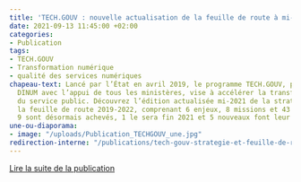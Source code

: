 ```yaml
---
title: 'TECH.GOUV : nouvelle actualisation de la feuille de route à mi-2021'
date: 2021-09-13 11:45:00 +02:00
categories:
- Publication
tags:
- TECH.GOUV
- Transformation numérique
- qualité des services numériques
chapeau-text: Lancé par l’État en avril 2019, le programme TECH.GOUV, piloté par la
  DINUM avec l’appui de tous les ministères, vise à accélérer la transformation numérique
  du service public. Découvrez l’édition actualisée mi-2021 de la stratégie et de
  la feuille de route 2019-2022, comprenant 6 enjeux, 8 missions et 43 projets dont
  9 sont désormais achevés, 1 le sera fin 2021 et 5 nouveaux font leur entrée.
une-ou-diaporama:
- image: "/uploads/Publication_TECHGOUV_une.jpg"
redirection-interne: "/publications/tech-gouv-strategie-et-feuille-de-route-2019-2021/"
---
```


<div class="lien-important"><p><a href="/publications/tech-gouv-strategie-et-feuille-de-route-2019-2021/">Lire la suite de la publication</a></p></div>